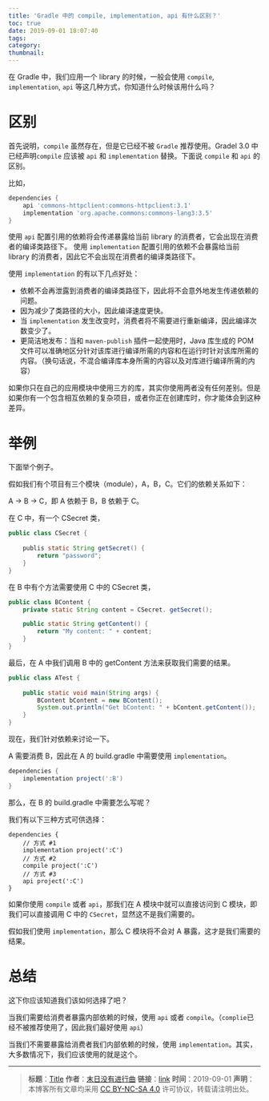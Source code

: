 ```yaml
---
title: 'Gradle 中的 compile, implementation, api 有什么区别？'
toc: true
date: 2019-09-01 18:07:40
tags:
category:
thumbnail:
---
```


在 Gradle 中，我们应用一个 library 的时候，一般会使用 `compile`, `implementation`, `api` 等这几种方式，你知道什么时候该用什么吗？
<!--more-->

# 区别

首先说明，`compile` 虽然存在，但是它已经不被 `Gradle` 推荐使用。Gradel 3.0 中已经声明`compile` 应该被 `api` 和 `implementation` 替换。下面说 `compile` 和 `api` 的区别。

比如，

```Groovy
dependencies {    api 'commons-httpclient:commons-httpclient:3.1'    implementation 'org.apache.commons:commons-lang3:3.5'}
```
使用 `api` 配置引用的依赖将会传递暴露给当前 library 的消费者，它会出现在消费者的编译类路径下。
使用 `implementation` 配置引用的依赖不会暴露给当前 library 的消费者，因此它不会出现在消费者的编译类路径下。

使用 `implementation` 的有以下几点好处：

* 依赖不会再泄露到消费者的编译类路径下，因此将不会意外地发生传递依赖的问题。
* 因为减少了类路径的大小，因此编译速度更快。
* 当 `implementation` 发生改变时，消费者将不需要进行重新编译，因此编译次数变少了。
* 更简洁地发布：当和 `maven-publish` 插件一起使用时，Java 库生成的 POM 文件可以准确地区分针对该库进行编译所需的内容和在运行时针对该库所需的内容。（换句话说，不混合编译库本身所需的内容以及对库进行编译所需的内容）

如果你只在自己的应用模块中使用三方的库，其实你使用两者没有任何差别。但是如果你有一个包含相互依赖的复杂项目，或者你正在创建库时，你才能体会到这种差异。
 
# 举例 
下面举个例子。

假如我们有个项目有三个模块（module），A，B，C。它们的依赖关系如下：

A -> B -> C，即 A 依赖于 B，B 依赖于 C。

在 C 中，有一个 CSecret 类，

```Java
public class CSecret {
	
	publis static String getSecret() {
		return "password";
	}
}
```

在 B 中有个方法需要使用 C 中的 CSecret 类，

```Java
public class BContent {
	private static String content = CSecret. getSecret();	public static String getContent() {    	return "My content: " + content;	}
}    
```

最后，在 A 中我们调用 B 中的 getContent 方法来获取我们需要的结果。

```Java
public class ATest {
	
	public static void main(String args) {
		BContent bContent = new BContent();
		System.out.println("Get bContent: " + bContent.getContent());
	}
}
```

现在，我们针对依赖来讨论一下。

A 需要消费 B，因此在 A 的 build.gradle 中需要使用 `implementation`。

```Groovy
dependencies {    implementation project(':B')      }
```

那么，在 B 的 build.gradle 中需要怎么写呢？

我们有以下三种方式可供选择：

```
dependencies {    // 方式 #1    implementation project(':C')     // 方式 #2    compile project(':C')          // 方式 #3    api project(':C')           }
```

如果你使用 `compile` 或者 `api`，那我们在 A 模块中就可以直接访问到 C 模块，即我们可以直接调用 C 中的 `CSecret`，显然这不是我们需要的。

假如我们使用 `implementation`，那么 C 模块将不会对 A 暴露，这才是我们需要的结果。

# 总结
这下你应该知道我们该如何选择了吧？

当我们需要给消费者暴露内部依赖的时候，使用 `api` 或者 `compile`。（`complie`已经不被推荐使用了，因此我们最好使用 `api`）

当我们不需要暴露给消费者我们内部依赖的时候，使用 `implementation`。其实，大多数情况下，我们应该使用的就是这个。


---
> **标题**：[Title](https://dengkaiting.com/)
> **作者**：[末日没有进行曲](https://dengkaiting.com/)
> **链接**：[link](https://dengkaiting.com/)
> **时间**：2019-09-01
> **声明**：本博客所有文章均采用 [CC BY-NC-SA 4.0](https://creativecommons.org/licenses/by-nc-sa/4.0/deed.zh) 许可协议，转载请注明出处。